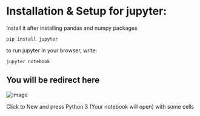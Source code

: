 # Installation & Setup for jupyter:
  Install it after installing pandas and numpy packages

```
pip install jupyter
```
to run jupyter in your browser, write:
```
jupyter notebook
```

<h2>You will be redirect here</h2>

![image](https://github.com/marjan-ahmed/Getting-Started-with-Pandas/assets/159646510/8c95ff50-607e-4f17-b85d-609760b17c94)

 Click to New and press Python 3 (Your notebook will open) with some cells



